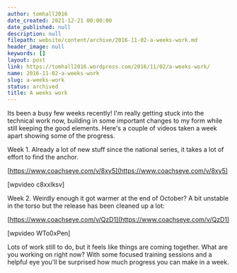 ```yaml
---
author: tomhall2016
date_created: 2021-12-21 00:00:00
date_published: null
description: null
filepath: website/content/archive/2016-11-02-a-weeks-work.md
header_image: null
keywords: []
layout: post
link: https://tomhall2016.wordpress.com/2016/11/02/a-weeks-work/
name: 2016-11-02-a-weeks-work
slug: a-weeks-work
status: archived
title: A weeks work
---
```


Its been a busy few weeks recently! I'm really getting stuck into the technical work now, building in some important changes to my form while still keeping the good elements. Here's a couple of videos taken a week apart showing some of the progress. 

Week 1. Already a lot of new stuff since the national series, it takes a lot of effort to find the anchor. 

[https://www.coachseye.com/v/8xy5](https://www.coachseye.com/v/8xy5)

[wpvideo c8xxIksv]

Week 2. Weirdly enough it got warmer at the end of October? A bit unstable in the torso but the release has been cleaned up a lot:

[https://www.coachseye.com/v/QzD1](https://www.coachseye.com/v/QzD1)

[wpvideo WTo0xPen]

Lots of work still to do, but it feels like things are coming together. What are you working on right now? With some focused training sessions and a helpful eye you'll be surprised how much progress you can make in a week.